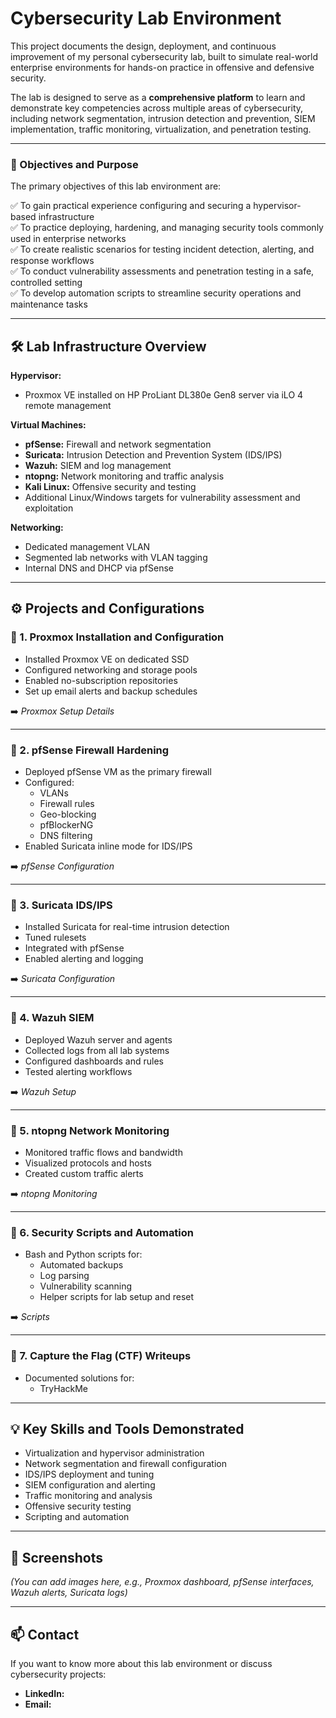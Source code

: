 # Cybersecurity Lab Environment

This project documents the design, deployment, and continuous improvement of my personal cybersecurity lab, built to simulate real-world enterprise environments for hands-on practice in offensive and defensive security.

The lab is designed to serve as a **comprehensive platform** to learn and demonstrate key competencies across multiple areas of cybersecurity, including network segmentation, intrusion detection and prevention, SIEM implementation, traffic monitoring, virtualization, and penetration testing.

---

### 🎯 Objectives and Purpose

The primary objectives of this lab environment are:

✅ To gain practical experience configuring and securing a hypervisor-based infrastructure  
✅ To practice deploying, hardening, and managing security tools commonly used in enterprise networks  
✅ To create realistic scenarios for testing incident detection, alerting, and response workflows  
✅ To conduct vulnerability assessments and penetration testing in a safe, controlled setting  
✅ To develop automation scripts to streamline security operations and maintenance tasks

---

## 🛠️ Lab Infrastructure Overview

**Hypervisor:**
- Proxmox VE installed on HP ProLiant DL380e Gen8 server via iLO 4 remote management

**Virtual Machines:**
- **pfSense:** Firewall and network segmentation
- **Suricata:** Intrusion Detection and Prevention System (IDS/IPS)
- **Wazuh:** SIEM and log management
- **ntopng:** Network monitoring and traffic analysis
- **Kali Linux:** Offensive security and testing
- Additional Linux/Windows targets for vulnerability assessment and exploitation

**Networking:**
- Dedicated management VLAN
- Segmented lab networks with VLAN tagging
- Internal DNS and DHCP via pfSense

---

## ⚙️ Projects and Configurations

### 🔹 1. Proxmox Installation and Configuration
- Installed Proxmox VE on dedicated SSD
- Configured networking and storage pools
- Enabled no-subscription repositories
- Set up email alerts and backup schedules

➡️ *Proxmox Setup Details*

---

### 🔹 2. pfSense Firewall Hardening
- Deployed pfSense VM as the primary firewall
- Configured:
  - VLANs
  - Firewall rules
  - Geo-blocking
  - pfBlockerNG
  - DNS filtering
- Enabled Suricata inline mode for IDS/IPS

➡️ *pfSense Configuration*

---

### 🔹 3. Suricata IDS/IPS
- Installed Suricata for real-time intrusion detection
- Tuned rulesets
- Integrated with pfSense
- Enabled alerting and logging

➡️ *Suricata Configuration*

---

### 🔹 4. Wazuh SIEM
- Deployed Wazuh server and agents
- Collected logs from all lab systems
- Configured dashboards and rules
- Tested alerting workflows

➡️ *Wazuh Setup*

---

### 🔹 5. ntopng Network Monitoring
- Monitored traffic flows and bandwidth
- Visualized protocols and hosts
- Created custom traffic alerts

➡️ *ntopng Monitoring*

---

### 🔹 6. Security Scripts and Automation
- Bash and Python scripts for:
  - Automated backups
  - Log parsing
  - Vulnerability scanning
  - Helper scripts for lab setup and reset

➡️ *Scripts*

---

### 🔹 7. Capture the Flag (CTF) Writeups
- Documented solutions for:
  - TryHackMe

---

## 💡 Key Skills and Tools Demonstrated

- Virtualization and hypervisor administration
- Network segmentation and firewall configuration
- IDS/IPS deployment and tuning
- SIEM configuration and alerting
- Traffic monitoring and analysis
- Offensive security testing
- Scripting and automation

---

## 📸 Screenshots

*(You can add images here, e.g., Proxmox dashboard, pfSense interfaces, Wazuh alerts, Suricata logs)*

---

## 📫 Contact

If you want to know more about this lab environment or discuss cybersecurity projects:

- **LinkedIn:** 
- **Email:** 
